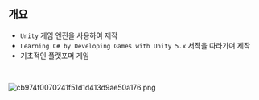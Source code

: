 <!-- --- --><!-- title: 개요 --><!-- updated: 2023-01-31 06:07:17Z --><!-- created: 2023-01-31 06:04:54Z --><!-- latitude: 37.44491680 --><!-- longitude: 127.13886840 --><!-- altitude: 0.0000 --><!-- --- -->## 개요- `Unity` 게임 엔진을 사용하여 제작- `Learning C# by Developing Games with Unity 5.x` 서적을 따라가며 제작- 기초적인 플랫포머 게임<br>![cb974f0070241f51d1d413d9ae50a176.png](/joplinRes/_resources/cb974f0070241f51d1d413d9ae50a176.png)